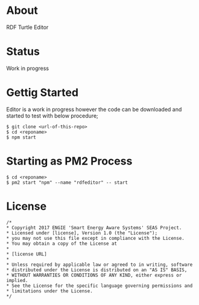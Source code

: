 # About

RDF Turtle Editor


# Status

Work in progress

# Gettig Started

Editor is a work in progress however the code can be downloaded and started to test with below procedure;

    $ git clone <url-of-this-repo>
    $ cd <reponame>
    $ npm start

# Starting as PM2 Process

    $ cd <reponame>
    $ pm2 start "npm" --name "rdfeditor" -- start 

# License

    /*
    * Copyright 2017 ENGIE 'Smart Energy Aware Systems' SEAS Project. 
    * Licensed under [license], Version 1.0 (the "License"); 
    * you may not use this file except in compliance with the License. 
    * You may obtain a copy of the License at 
    * 
    * [license URL]
    * 
    * Unless required by applicable law or agreed to in writing, software 
    * distributed under the License is distributed on an "AS IS" BASIS, 
    * WITHOUT WARRANTIES OR CONDITIONS OF ANY KIND, either express or implied. 
    * See the License for the specific language governing permissions and 
    * limitations under the License. 
    */